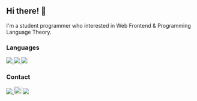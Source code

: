 ## Hi there! :wave:

I'm a student programmer who interested in Web Frontend & Programming Language Theory.

### Languages

<p>
  <a href="https://kotlinlang.org/">
    <img src="https://img.shields.io/badge/Kotlin-F47810?logo=kotlin&logoColor=white">
  </a>
  <a href="https://www.rust-lang.org/">
    <img src="https://img.shields.io/badge/Rust-000000?logo=rust&logoColor=white">
  </a>
  <a href="https://www.typescriptlang.org/">
    <img src="https://img.shields.io/badge/TypeScript-294E80?logo=typescript&logoColor=white">
  </a>
</p>


### Contact

<p>
  <a href="https://t.me/FunctionalInterface">
    <img src="https://img.shields.io/badge/@FunctionalInterface-%20-white?style=social&logo=telegram">
  </a>
  <img src="https://lingtalfi.com/services/pngtext?font=Noto Sans&color=999999&size=20&text=|" height="20px">
  <a href="https://twitter.com/RanolP_777">
    <img src="https://img.shields.io/twitter/follow/RanolP_777?style=social">
  </a>
</p>
